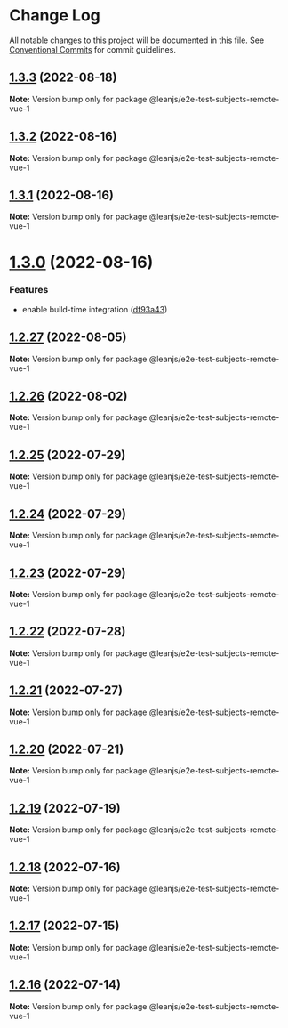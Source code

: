# Change Log

All notable changes to this project will be documented in this file.
See [Conventional Commits](https://conventionalcommits.org) for commit guidelines.

## [1.3.3](https://github.com/leanjs/leanjs/compare/@leanjs/e2e-test-subjects-remote-vue-1@1.3.2...@leanjs/e2e-test-subjects-remote-vue-1@1.3.3) (2022-08-18)

**Note:** Version bump only for package @leanjs/e2e-test-subjects-remote-vue-1





## [1.3.2](https://github.com/leanjs/leanjs/compare/@leanjs/e2e-test-subjects-remote-vue-1@1.3.1...@leanjs/e2e-test-subjects-remote-vue-1@1.3.2) (2022-08-16)

**Note:** Version bump only for package @leanjs/e2e-test-subjects-remote-vue-1





## [1.3.1](https://github.com/leanjs/leanjs/compare/@leanjs/e2e-test-subjects-remote-vue-1@1.3.0...@leanjs/e2e-test-subjects-remote-vue-1@1.3.1) (2022-08-16)

**Note:** Version bump only for package @leanjs/e2e-test-subjects-remote-vue-1





# [1.3.0](https://github.com/leanjs/leanjs/compare/@leanjs/e2e-test-subjects-remote-vue-1@1.2.27...@leanjs/e2e-test-subjects-remote-vue-1@1.3.0) (2022-08-16)


### Features

* enable build-time integration ([df93a43](https://github.com/leanjs/leanjs/commit/df93a433f869a659ace4fb1388608fdd415071b0))





## [1.2.27](https://github.com/leanjs/leanjs/compare/@leanjs/e2e-test-subjects-remote-vue-1@1.2.26...@leanjs/e2e-test-subjects-remote-vue-1@1.2.27) (2022-08-05)

**Note:** Version bump only for package @leanjs/e2e-test-subjects-remote-vue-1





## [1.2.26](https://github.com/leanjs/leanjs/compare/@leanjs/e2e-test-subjects-remote-vue-1@1.2.25...@leanjs/e2e-test-subjects-remote-vue-1@1.2.26) (2022-08-02)

**Note:** Version bump only for package @leanjs/e2e-test-subjects-remote-vue-1





## [1.2.25](https://github.com/leanjs/leanjs/compare/@leanjs/e2e-test-subjects-remote-vue-1@1.2.24...@leanjs/e2e-test-subjects-remote-vue-1@1.2.25) (2022-07-29)

**Note:** Version bump only for package @leanjs/e2e-test-subjects-remote-vue-1





## [1.2.24](https://github.com/leanjs/leanjs/compare/@leanjs/e2e-test-subjects-remote-vue-1@1.2.23...@leanjs/e2e-test-subjects-remote-vue-1@1.2.24) (2022-07-29)

**Note:** Version bump only for package @leanjs/e2e-test-subjects-remote-vue-1





## [1.2.23](https://github.com/leanjs/leanjs/compare/@leanjs/e2e-test-subjects-remote-vue-1@1.2.22...@leanjs/e2e-test-subjects-remote-vue-1@1.2.23) (2022-07-29)

**Note:** Version bump only for package @leanjs/e2e-test-subjects-remote-vue-1





## [1.2.22](https://github.com/leanjs/leanjs/compare/@leanjs/e2e-test-subjects-remote-vue-1@1.2.21...@leanjs/e2e-test-subjects-remote-vue-1@1.2.22) (2022-07-28)

**Note:** Version bump only for package @leanjs/e2e-test-subjects-remote-vue-1





## [1.2.21](https://github.com/leanjs/leanjs/compare/@leanjs/e2e-test-subjects-remote-vue-1@1.2.20...@leanjs/e2e-test-subjects-remote-vue-1@1.2.21) (2022-07-27)

**Note:** Version bump only for package @leanjs/e2e-test-subjects-remote-vue-1





## [1.2.20](https://github.com/leanjs/leanjs/compare/@leanjs/e2e-test-subjects-remote-vue-1@1.2.19...@leanjs/e2e-test-subjects-remote-vue-1@1.2.20) (2022-07-21)

**Note:** Version bump only for package @leanjs/e2e-test-subjects-remote-vue-1





## [1.2.19](https://github.com/leanjs/leanjs/compare/@leanjs/e2e-test-subjects-remote-vue-1@1.2.18...@leanjs/e2e-test-subjects-remote-vue-1@1.2.19) (2022-07-19)

**Note:** Version bump only for package @leanjs/e2e-test-subjects-remote-vue-1





## [1.2.18](https://github.com/leanjs/leanjs/compare/@leanjs/e2e-test-subjects-remote-vue-1@1.2.17...@leanjs/e2e-test-subjects-remote-vue-1@1.2.18) (2022-07-16)

**Note:** Version bump only for package @leanjs/e2e-test-subjects-remote-vue-1





## [1.2.17](https://github.com/leanjs/leanjs/compare/@leanjs/e2e-test-subjects-remote-vue-1@1.2.16...@leanjs/e2e-test-subjects-remote-vue-1@1.2.17) (2022-07-15)

**Note:** Version bump only for package @leanjs/e2e-test-subjects-remote-vue-1





## [1.2.16](https://github.com/leanjs/leanjs/compare/@leanjs/e2e-test-subjects-remote-vue-1@1.2.15...@leanjs/e2e-test-subjects-remote-vue-1@1.2.16) (2022-07-14)

**Note:** Version bump only for package @leanjs/e2e-test-subjects-remote-vue-1
